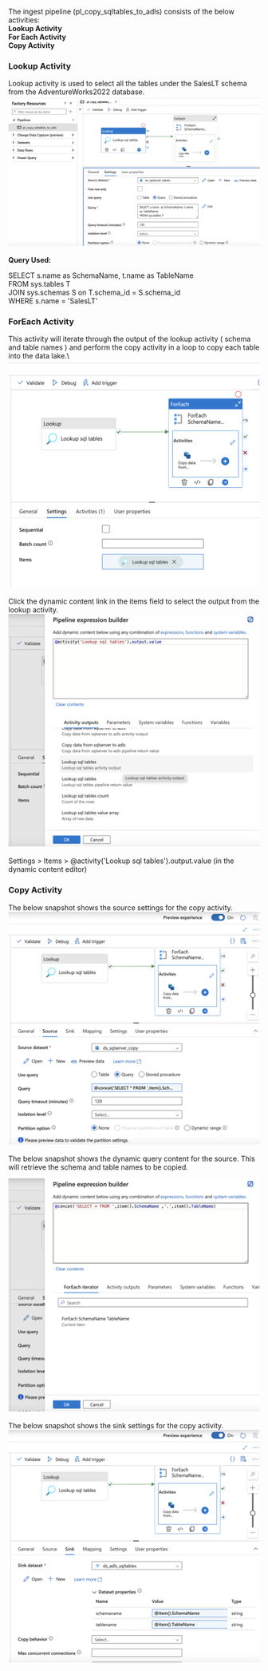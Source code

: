 The ingest pipeline (pl_copy_sqltables_to_adls) consists of the below activities: \
**Lookup Activity**
\
**For Each Activity**
\
**Copy Activity** 


### Lookup Activity

Lookup activity is used to select all the tables under the SalesLT schema from the AdventureWorks2022 database.\
![lookup](/ProjectImages/ingestpllookup.png)
\
\
  **Query Used:**
  
  SELECT s.name  as SchemaName, t.name  as TableName\
  FROM sys.tables T \
  JOIN   sys.schemas S on T.schema_id = S.schema_id\
  WHERE s.name = 'SalesLT'  


### ForEach Activity
This activity will iterate through the output of the lookup activity ( schema and table names ) and perform the copy activity in a loop to copy each table into the data lake.\  
![lookup](/ProjectImages/ingestplforeach.png)
\
\
Click the dynamic content link in the items field to select the output from the lookup activity.
![foreach](/ProjectImages/ingestpilForEach_items.png)
\
\
Settings > Items > @activity('Lookup sql tables').output.value  (in the dynamic content editor)


### Copy Activity

The below snapshot shows the source settings for the copy activity.
![source](/ProjectImages/ingestplcopy_source.png)
\
\
The below snapshot shows the dynamic query content for the source. This will retrieve the schema and table names to be copied.

![source](/ProjectImages/ingestplforeach_sourcequery.png)
\
\
The below snapshot shows the sink settings for the copy activity.
![source](/ProjectImages/ingestplcopy_sink.png)
